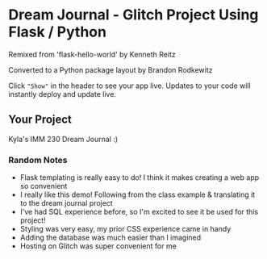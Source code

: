 # Dream Journal - Glitch Project Using Flask / Python

Remixed from 'flask-hello-world' by Kenneth Reitz

Converted to a Python package layout by Brandon Rodkewitz

Click `"Show"` in the header to see your app live. Updates to your code will instantly deploy and update live.

## Your Project

Kyla's IMM 230 Dream Journal :)

### Random Notes
- Flask templating is really easy to do! I think it makes creating a web app so convenient
- I really like this demo! Following from the class example & translating it to the dream journal project
- I've had SQL experience before, so I'm excited to see it be used for this project!
- Styling was very easy, my prior CSS experience came in handy
- Adding the database was much easier than I imagined
- Hosting on Glitch was super convenient for me